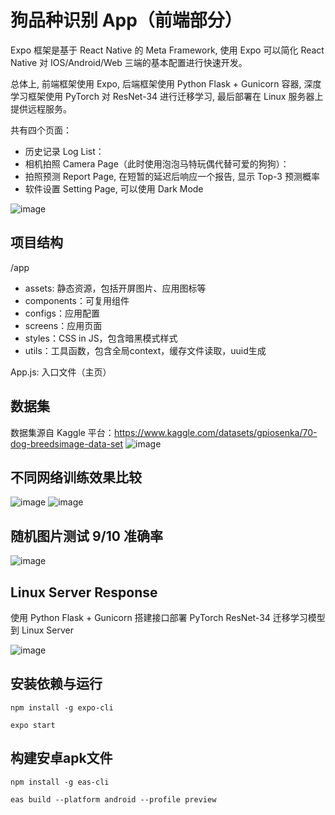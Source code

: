 # 狗品种识别 App（前端部分）

Expo 框架是基于 React Native 的 Meta Framework, 使用 Expo 可以简化 React Native 对 IOS/Android/Web 三端的基本配置进行快速开发。  

总体上, 前端框架使用 Expo, 后端框架使用 Python Flask + Gunicorn 容器, 深度学习框架使用 PyTorch 对 ResNet-34 进行迁移学习, 最后部署在 Linux 服务器上提供远程服务。

共有四个页面：
- 历史记录 Log List：
- 相机拍照 Camera Page（此时使用泡泡马特玩偶代替可爱的狗狗）：
- 拍照预测 Report Page, 在短暂的延迟后响应一个报告, 显示 Top-3 预测概率
- 软件设置 Setting Page, 可以使用 Dark Mode

![image](https://user-images.githubusercontent.com/56614895/185463595-1cdd7252-3fc0-4800-a356-ac1b783b6f2e.png)

## 项目结构
/app
- assets: 静态资源，包括开屏图片、应用图标等
- components：可复用组件
- configs：应用配置
- screens：应用页面
- styles：CSS in JS，包含暗黑模式样式
- utils：工具函数，包含全局context，缓存文件读取，uuid生成

App.js: 入口文件（主页）

## 数据集

数据集源自 Kaggle 平台：https://www.kaggle.com/datasets/gpiosenka/70-dog-breedsimage-data-set
![image](https://user-images.githubusercontent.com/56614895/185461003-3f2c155c-2d42-4c97-af54-2608e97b3c28.png)

## 不同网络训练效果比较

![image](https://user-images.githubusercontent.com/56614895/185464238-84cfa09c-b94c-4c90-a61b-8d68b1a677a3.png)
![image](https://user-images.githubusercontent.com/56614895/185464278-15610984-a16e-427c-9472-c708d606978b.png)

## 随机图片测试 9/10 准确率

![image](https://user-images.githubusercontent.com/56614895/185464353-069a0512-6d75-4dc9-a825-be267f3d76e5.png)

## Linux Server Response

使用 Python Flask + Gunicorn 搭建接口部署 PyTorch ResNet-34 迁移学习模型到 Linux Server

![image](https://user-images.githubusercontent.com/56614895/185461259-496bf849-46e6-4257-be83-6b560ea68498.png)

## 安装依赖与运行

`npm install -g expo-cli`

`expo start`

## 构建安卓apk文件

`npm install -g eas-cli`

`eas build --platform android --profile preview`  

